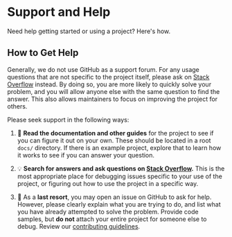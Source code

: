 # Support and Help

Need help getting started or using a project? Here's how.

## How to Get Help

Generally, we do not use GitHub as a support forum. For any usage questions
that are not specific to the project itself, please ask on [Stack
Overflow](https://stackoverflow.com) instead. By doing so, you are more likely
to quickly solve your problem, and you will allow anyone else with the same
question to find the answer. This also allows maintainers to focus on improving
the project for others.

Please seek support in the following ways:

1. :book: **Read the documentation and other guides** for the project to see if
   you can figure it out on your own. These should be located in a root `docs/`
   directory. If there is an example project, explore that to learn how it
   works to see if you can answer your question.

1. :bulb: **Search for answers and ask questions on [Stack
   Overflow](https://stackoverflow.com).** This is the most appropriate place
   for debugging issues specific to your use of the project, or figuring out
   how to use the project in a specific way.

1. :memo: As a **last resort**, you may open an issue on GitHub to ask for
   help. However, please clearly explain what you are trying to do, and list
   what you have already attempted to solve the problem. Provide code samples,
   but **do not** attach your entire project for someone else to debug. Review
   our [contributing
   guidelines](https://github.com/devops-roast/.github/blob/main/CONTRIBUTING.md).
